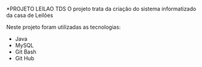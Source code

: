 *PROJETO LEILAO TDS
O projeto trata da criação do sistema informatizado da casa de Leilões

Neste projeto foram utilizadas as tecnologias:
 - Java
 - MySQL
 - Git Bash
 - Git Hub
